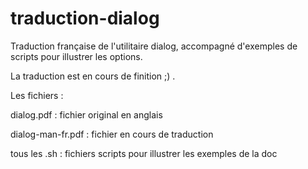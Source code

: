 # traduction-dialog
Traduction française de l'utilitaire dialog, accompagné d'exemples de scripts pour illustrer les options.

La traduction est en cours de finition ;) .

Les fichiers : 

dialog.pdf : fichier original en anglais 

dialog-man-fr.pdf : fichier en cours de traduction

tous les .sh : fichiers scripts pour illustrer les exemples de la doc 
